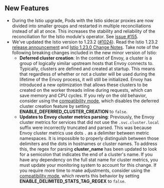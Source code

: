 ## New Features

- During the Istio upgrade, Pods with the Istio sidecar proxies are now divided into smaller groups and restarted in multiple reconciliations instead of all at once. This increases the stability and reliability of the reconciliation for the Istio module's operator. See [issue #155](https://github.com/kyma-project/istio/issues/155).
- We've updated the Istio version to 1.23.2 ([#1024](https://github.com/kyma-project/istio/pull/1024)). Read the Istio 1.23.2 [release announcement](https://istio.io/latest/news/releases/1.23.x/announcing-1.23.2/) and [Istio 1.23.0 Change Notes](https://istio.io/latest/news/releases/1.23.x/announcing-1.23/change-notes/). Take note of the following breaking changes included in the new minor version of Istio:
  - **Deferred cluster creation**: In the context of Envoy, a cluster is a group of logically similar upstream hosts that Envoy connects to. Typically, clusters are defined and created at startup. This means that regardless of whether or not a cluster will be used during the lifetime of the Envoy process, it will still be initialized. Envoy has introduced a new optimization that allows these clusters to be created on the worker threads inline during requests, which can save memory and CPU cycles. If you rely on the old behavior, consider using the [compatibility mode](https://kyma-project.io/#/istio/user/00-10-istio-version?id=compatibility-mode), which disables the deferred cluster creation feature by setting **ENABLE_DEFERRED_CLUSTER_CREATION** to `false`.
  - **Updates to Envoy cluster metrics parsing**: Previously, the Envoy cluster metrics for services that did not use the `.svc.cluster.local` suffix were incorrectly truncated and parsed. This was because Envoy cluster metrics use dots `.` as a delimiter between metric namespaces. It is impossible to properly distinguish between those delimiters and the dots in hostnames or cluster names. To address this, the regex for parsing **cluster_name** has been updated to look for a semicolon that indicates the end of a cluster's name. If you have any dependency on the full stat name for cluster metrics, you must update your monitoring system to account for this change. If you require more time to make adjustments, consider using the [compatibility mode](https://kyma-project.io/#/istio/user/00-10-istio-version?id=compatibility-mode), which reverts this behavior by setting **ENABLE_DELIMITED_STATS_TAG_REGEX** to `false`.